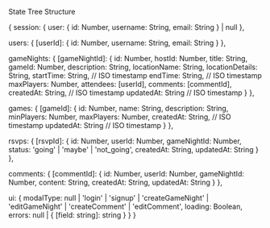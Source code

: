 State Tree Structure

{
  session: {
    user: {
      id: Number,
      username: String,
      email: String
    } | null
  },

  users: {
    [userId]: {
      id: Number,
      username: String,
      email: String
    }
  },

  gameNights: {
    [gameNightId]: {
      id: Number,
      hostId: Number,
      title: String,
      gameId: Number,
      description: String,
      locationName: String,
      locationDetails: String,
      startTime: String,  // ISO timestamp
      endTime: String,    // ISO timestamp
      maxPlayers: Number,
      attendees: [userId],
      comments: [commentId],
      createdAt: String,  // ISO timestamp
      updatedAt: String   // ISO timestamp
    }
  },

  games: {
    [gameId]: {
      id: Number,
      name: String,
      description: String,
      minPlayers: Number,
      maxPlayers: Number,
      createdAt: String,  // ISO timestamp
      updatedAt: String   // ISO timestamp
    }
  },

  rsvps: {
    [rsvpId]: {
      id: Number,
      userId: Number,
      gameNightId: Number,
      status: 'going' | 'maybe' | 'not_going',
      createdAt: String,
      updatedAt: String
    }
  },

  comments: {
    [commentId]: {
      id: Number,
      userId: Number,
      gameNightId: Number,
      content: String,
      createdAt: String,
      updatedAt: String
    }
  },

  ui: {
    modalType: null | 'login' | 'signup' | 'createGameNight' | 'editGameNight' | 'createComment' | 'editComment',
    loading: Boolean,
    errors: null | { [field: string]: string }
  }
}
